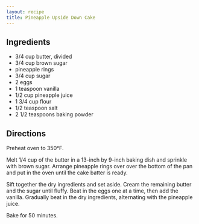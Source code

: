 ```yaml
---
layout: recipe
title: Pineapple Upside Down Cake
---
```


## Ingredients

* 3/4 cup butter, divided
* 3/4 cup brown sugar
* pineapple rings
* 3/4 cup sugar
* 2 eggs
* 1 teaspoon vanilla
* 1/2 cup pineapple juice
* 1 3/4 cup flour
* 1/2 teaspoon salt
* 2 1/2 teaspoons baking powder

## Directions

Preheat oven to 350°F.

Melt 1/4 cup of the butter in a 13-inch by 9-inch baking dish and sprinkle with brown sugar. Arrange
pineapple rings over over the bottom of the pan and put in the oven
until the cake batter is ready.

Sift together the dry ingredients and set aside. Cream the remaining butter and the sugar until fluffy. Beat in the eggs one at a time, then add the
vanilla. Gradually beat in the dry ingredients, alternating with the
pineapple juice.

Bake for 50 minutes.
